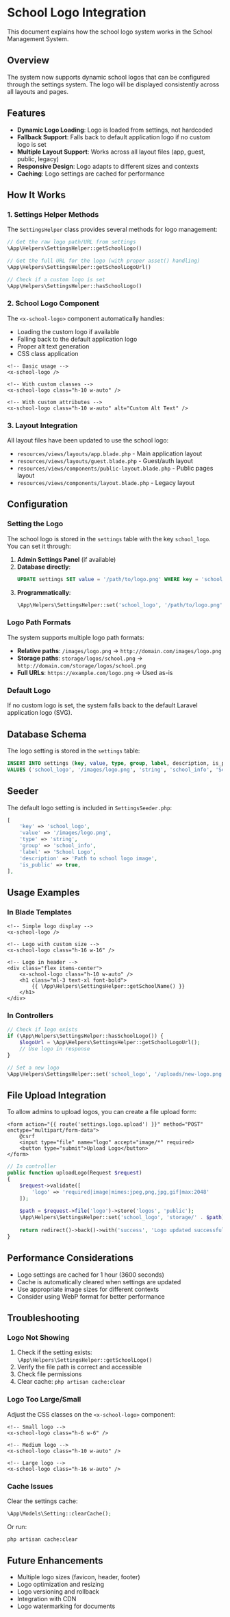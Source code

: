 # School Logo Integration

This document explains how the school logo system works in the School Management System.

## Overview

The system now supports dynamic school logos that can be configured through the settings system. The logo will be displayed consistently across all layouts and pages.

## Features

- **Dynamic Logo Loading**: Logo is loaded from settings, not hardcoded
- **Fallback Support**: Falls back to default application logo if no custom logo is set
- **Multiple Layout Support**: Works across all layout files (app, guest, public, legacy)
- **Responsive Design**: Logo adapts to different sizes and contexts
- **Caching**: Logo settings are cached for performance

## How It Works

### 1. Settings Helper Methods

The `SettingsHelper` class provides several methods for logo management:

```php
// Get the raw logo path/URL from settings
\App\Helpers\SettingsHelper::getSchoolLogo()

// Get the full URL for the logo (with proper asset() handling)
\App\Helpers\SettingsHelper::getSchoolLogoUrl()

// Check if a custom logo is set
\App\Helpers\SettingsHelper::hasSchoolLogo()
```

### 2. School Logo Component

The `<x-school-logo>` component automatically handles:
- Loading the custom logo if available
- Falling back to the default application logo
- Proper alt text generation
- CSS class application

```blade
<!-- Basic usage -->
<x-school-logo />

<!-- With custom classes -->
<x-school-logo class="h-10 w-auto" />

<!-- With custom attributes -->
<x-school-logo class="h-10 w-auto" alt="Custom Alt Text" />
```

### 3. Layout Integration

All layout files have been updated to use the school logo:

- `resources/views/layouts/app.blade.php` - Main application layout
- `resources/views/layouts/guest.blade.php` - Guest/auth layout  
- `resources/views/components/public-layout.blade.php` - Public pages layout
- `resources/views/components/layout.blade.php` - Legacy layout

## Configuration

### Setting the Logo

The school logo is stored in the `settings` table with the key `school_logo`. You can set it through:

1. **Admin Settings Panel** (if available)
2. **Database directly**:
   ```sql
   UPDATE settings SET value = '/path/to/logo.png' WHERE key = 'school_logo';
   ```
3. **Programmatically**:
   ```php
   \App\Helpers\SettingsHelper::set('school_logo', '/path/to/logo.png');
   ```

### Logo Path Formats

The system supports multiple logo path formats:

- **Relative paths**: `/images/logo.png` → `http://domain.com/images/logo.png`
- **Storage paths**: `storage/logos/school.png` → `http://domain.com/storage/logos/school.png`
- **Full URLs**: `https://example.com/logo.png` → Used as-is

### Default Logo

If no custom logo is set, the system falls back to the default Laravel application logo (SVG).

## Database Schema

The logo setting is stored in the `settings` table:

```sql
INSERT INTO settings (key, value, type, group, label, description, is_public) 
VALUES ('school_logo', '/images/logo.png', 'string', 'school_info', 'School Logo', 'Path to school logo image', 1);
```

## Seeder

The default logo setting is included in `SettingsSeeder.php`:

```php
[
    'key' => 'school_logo',
    'value' => '/images/logo.png',
    'type' => 'string',
    'group' => 'school_info',
    'label' => 'School Logo',
    'description' => 'Path to school logo image',
    'is_public' => true,
],
```

## Usage Examples

### In Blade Templates

```blade
<!-- Simple logo display -->
<x-school-logo />

<!-- Logo with custom size -->
<x-school-logo class="h-16 w-16" />

<!-- Logo in header -->
<div class="flex items-center">
    <x-school-logo class="h-10 w-auto" />
    <h1 class="ml-3 text-xl font-bold">
        {{ \App\Helpers\SettingsHelper::getSchoolName() }}
    </h1>
</div>
```

### In Controllers

```php
// Check if logo exists
if (\App\Helpers\SettingsHelper::hasSchoolLogo()) {
    $logoUrl = \App\Helpers\SettingsHelper::getSchoolLogoUrl();
    // Use logo in response
}

// Set a new logo
\App\Helpers\SettingsHelper::set('school_logo', '/uploads/new-logo.png');
```

## File Upload Integration

To allow admins to upload logos, you can create a file upload form:

```blade
<form action="{{ route('settings.logo.upload') }}" method="POST" enctype="multipart/form-data">
    @csrf
    <input type="file" name="logo" accept="image/*" required>
    <button type="submit">Upload Logo</button>
</form>
```

```php
// In controller
public function uploadLogo(Request $request)
{
    $request->validate([
        'logo' => 'required|image|mimes:jpeg,png,jpg,gif|max:2048'
    ]);
    
    $path = $request->file('logo')->store('logos', 'public');
    \App\Helpers\SettingsHelper::set('school_logo', 'storage/' . $path);
    
    return redirect()->back()->with('success', 'Logo updated successfully!');
}
```

## Performance Considerations

- Logo settings are cached for 1 hour (3600 seconds)
- Cache is automatically cleared when settings are updated
- Use appropriate image sizes for different contexts
- Consider using WebP format for better performance

## Troubleshooting

### Logo Not Showing

1. Check if the setting exists: `\App\Helpers\SettingsHelper::getSchoolLogo()`
2. Verify the file path is correct and accessible
3. Check file permissions
4. Clear cache: `php artisan cache:clear`

### Logo Too Large/Small

Adjust the CSS classes on the `<x-school-logo>` component:

```blade
<!-- Small logo -->
<x-school-logo class="h-6 w-6" />

<!-- Medium logo -->
<x-school-logo class="h-10 w-auto" />

<!-- Large logo -->
<x-school-logo class="h-16 w-auto" />
```

### Cache Issues

Clear the settings cache:

```php
\App\Models\Setting::clearCache();
```

Or run:

```bash
php artisan cache:clear
```

## Future Enhancements

- Multiple logo sizes (favicon, header, footer)
- Logo optimization and resizing
- Logo versioning and rollback
- Integration with CDN
- Logo watermarking for documents
